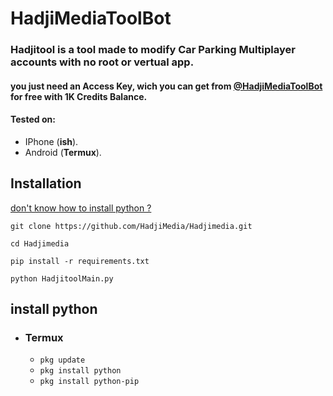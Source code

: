 # HadjiMediaToolBot

<h3>Hadjitool is a tool made to modify Car Parking Multiplayer accounts with no root or vertual app.</h3>
<h4>you just need an Access Key, wich you can get from <a href="https://t.me/@HadjiMediaToolBot">@HadjiMediaToolBot</a> for free with 1K Credits Balance.</h4>


#### Tested on:
- IPhone (**ish**).
- Android (**Termux**).
  
## Installation
[don't know how to install python ?](#install-python)
```
git clone https://github.com/HadjiMedia/Hadjimedia.git
```
```
cd Hadjimedia
```
```
pip install -r requirements.txt
```
```
python HadjitoolMain.py
```

## install python

- ### Termux
    - `pkg update`
    - `pkg install python`
    - `pkg install python-pip`
